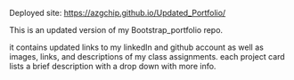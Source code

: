Deployed site: https://azgchip.github.io/Updated_Portfolio/

This is an updated version of my Bootstrap_portfolio repo.

it contains updated links to my linkedIn and github account as well as images, links, and descriptions of my class assignments.
each project card lists a brief description with a drop down with more info.
